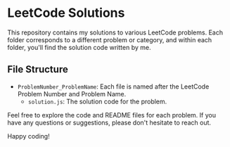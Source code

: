 # LeetCode Solutions

This repository contains my solutions to various LeetCode problems. Each folder corresponds to a different problem or category, and within each folder, you'll find the solution code written by me.

## File Structure

- `ProblemNumber_ProblemName`: Each file is named after the LeetCode Problem Number and Problem Name.
  - `solution.js`: The solution code for the problem.
    
Feel free to explore the code and README files for each problem. If you have any questions or suggestions, please don't hesitate to reach out.

Happy coding!
